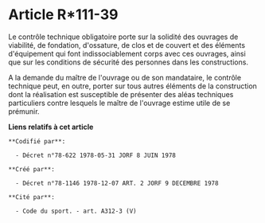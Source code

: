# Article R*111-39

Le contrôle technique obligatoire porte sur la solidité des ouvrages de viabilité, de fondation, d'ossature, de clos et de
couvert et des éléments d'équipement qui font indissociablement corps avec ces ouvrages, ainsi que sur les conditions de
sécurité des personnes dans les constructions.

A la demande du maître de l'ouvrage ou de son mandataire, le contrôle technique peut, en outre, porter sur tous autres
éléments de la construction dont la réalisation est susceptible de présenter des aléas techniques particuliers contre
lesquels le maître de l'ouvrage estime utile de se prémunir.

**Liens relatifs à cet article**

	**Codifié par**:

	  - Décret n°78-622 1978-05-31 JORF 8 JUIN 1978

	**Créé par**:

	  - Décret n°78-1146 1978-12-07 ART. 2 JORF 9 DECEMBRE 1978

	**Cité par**:

	  - Code du sport. - art. A312-3 (V)
